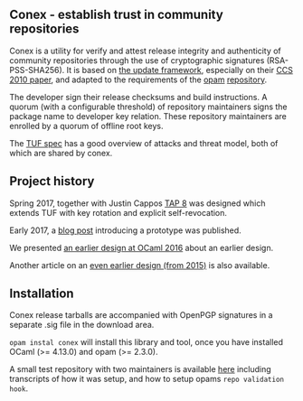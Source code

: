 ## Conex - establish trust in community repositories

Conex is a utility for verify and attest release integrity and authenticity of community repositories through the use of cryptographic signatures (RSA-PSS-SHA256). It is based on [the update framework](https://theupdateframework.github.io/), especially on their [CCS 2010 paper](https://isis.poly.edu/~jcappos/papers/samuel_tuf_ccs_2010.pdf), and adapted to the requirements of the [opam](https://ocaml.opam.org) [repository](https://github.com/ocaml/opam-repository).

The developer sign their release checksums and build instructions.  A quorum (with a configurable threshold) of repository maintainers signs the package name to developer key relation.  These repository maintainers are enrolled by a quorum of offline root keys.

The [TUF spec](https://github.com/theupdateframework/specification/blob/master/tuf-spec.md) has a good overview of attacks and threat model, both of which are shared by conex.

## Project history

Spring 2017, together with Justin Cappos [TAP 8](https://github.com/theupdateframework/taps/blob/master/tap8.md) was designed which extends TUF with key rotation and explicit self-revocation.

Early 2017, a [blog post](https://hannes.robur.coop/Posts/Conex) introducing a prototype was published.

We presented [an earlier design at OCaml 2016](https://github.com/hannesm/conex-paper/raw/master/paper.pdf) about an earlier design.

Another article on an [even earlier design (from 2015)](http://opam.ocaml.org/blog/Signing-the-opam-repository/) is also available.

## Installation

Conex release tarballs are accompanied with OpenPGP signatures in a separate .sig file in the download area.

`opam instal conex` will install this library and tool,
once you have installed OCaml (>= 4.13.0) and opam (>= 2.3.0).

A small test repository with two maintainers is available [here](https://github.com/hannesm/testrepo) including transcripts of how it was setup, and how to setup opams `repo validation hook`.
